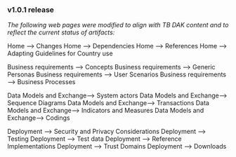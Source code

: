### v1.0.1 release

*The following web pages were modified to align with TB DAK content and to reflect the current status of artifacts:*
 
Home --> Changes
Home --> Dependencies
Home --> References
Home --> Adapting Guidelines for Country use

Business requirements --> Concepts
Business requirements --> Generic Personas
Business requirements --> User Scenarios
Business requirements --> Business Processes

Data Models and Exchange--> System actors
Data Models and Exchange--> Sequence Diagrams
Data Models and Exchange--> Transactions
Data Models and Exchange--> Indicators and Measures
Data Models and Exchange--> Codings

Deployment --> Security and Privacy Considerations
Deployment --> Testing
Deployment --> Test data
Deployment --> Reference Implementations
Deployment --> Trust Domains
Deployment --> Downloads